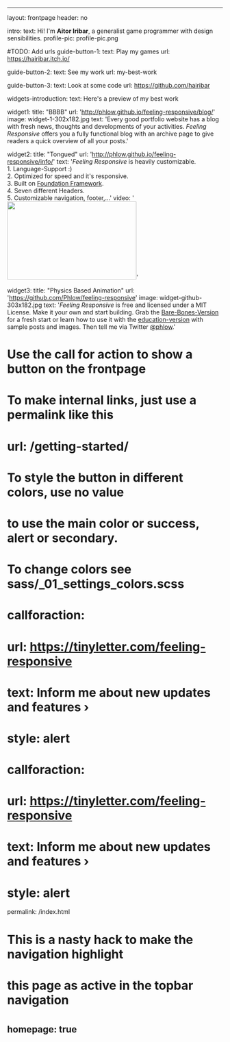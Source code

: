 ---

layout: frontpage
header: no

intro:
  text: Hi! I'm <strong>Aitor Iribar</strong>, a generalist game programmer with design sensibilities.
  profile-pic: profile-pic.png

#TODO: Add urls
guide-button-1:
  text: Play my games
  url: https://hairibar.itch.io/

guide-button-2:
  text: See my work
  url: my-best-work

guide-button-3:
  text: Look at some code
  url: https://github.com/hairibar

widgets-introduction:
  text: Here's a preview of my best work

widget1:
  title: "BBBB"
  url: 'http://phlow.github.io/feeling-responsive/blog/'
  image: widget-1-302x182.jpg
  text: 'Every good portfolio website has a blog with fresh news, thoughts and develop&shy;ments of your activities. <em>Feeling Responsive</em> offers you a fully functional blog with an archive page to give readers a quick overview of all your posts.'

widget2:
  title: "Tongued"
  url: 'http://phlow.github.io/feeling-responsive/info/'
  text: '<em>Feeling Responsive</em> is heavily customizable.<br/>1. Language-Support :)<br/>2. Optimized for speed and it&#39;s responsive.<br/>3. Built on <a href="http://foundation.zurb.com/">Foundation Framework</a>.<br/>4. Seven different Headers.<br/>5. Customizable navigation, footer,...'
  video: '<a href="#" data-reveal-id="videoModal"><img src="http://phlow.github.io/feeling-responsive/images/start-video-feeling-responsive-302x182.jpg" width="302" height="182" alt=""/></a>'

widget3:
  title: "Physics Based Animation"
  url: 'https://github.com/Phlow/feeling-responsive'
  image: widget-github-303x182.jpg
  text: '<em>Feeling Responsive</em> is free and licensed under a MIT License. Make it your own and start building. Grab the <a href="https://github.com/Phlow/feeling-responsive/tree/bare-bones-version">Bare-Bones-Version</a> for a fresh start or learn how to use it with the <a href="https://github.com/Phlow/feeling-responsive/tree/gh-pages">education-version</a> with sample posts and images. Then tell me via Twitter <a href="http://twitter.com/phlow">@phlow</a>.'

#
# Use the call for action to show a button on the frontpage
#
# To make internal links, just use a permalink like this
# url: /getting-started/
#
# To style the button in different colors, use no value
# to use the main color or success, alert or secondary.
# To change colors see sass/_01_settings_colors.scss
#


# callforaction:
#   url: https://tinyletter.com/feeling-responsive
#   text: Inform me about new updates and features ›
#   style: alert



# callforaction:
#   url: https://tinyletter.com/feeling-responsive
#   text: Inform me about new updates and features ›
#   style: alert

permalink: /index.html


#
# This is a nasty hack to make the navigation highlight
# this page as active in the topbar navigation
#
homepage: true
---